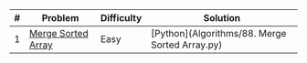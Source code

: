 | #  | Problem | Difficulty | Solution                             |
|----|----------|------------|--------------------------------------|
| 1  | [Merge Sorted Array](https://leetcode.com/problems/merge-sorted-array/description/?envType=study-plan-v2&envId=top-interview-150) | Easy | [Python](Algorithms/88. Merge Sorted Array.py) |
